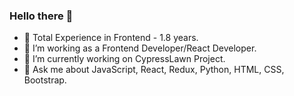 ### Hello there 👋
- 🔭 Total Experience in Frontend - 1.8 years.
- 🔭 I’m working as a Frontend Developer/React Developer.
- 🔭 I’m currently working on CypressLawn Project.
- 💬 Ask me about JavaScript, React, Redux, Python, HTML, CSS, Bootstrap.
